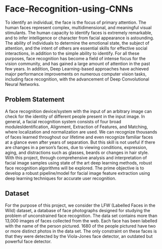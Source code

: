 # Face-Recognition-using-CNNs
To identify an individual, the face is the focus of primary attention. The human faces represent complex, multidimensional, and meaningful visual stimulants. The human capacity to identify faces is extremely remarkable, and to infer intelligence or character from facial appearance is astounding. The ability of individuals to determine the emotional state, the subject of attention, and the intent of others are essential skills for effective social interactions, in addition to the simple ability to identify. For all these purposes, face recognition has become a field of intense focus for the vision community, and has gained a large amount of attention in the past few years. In addition, Deep Learning-based approaches have achieved major performance improvements on numerous computer vision tasks, including face recognition, with the advancement of Deep Convolutional Neural Networks.

## Problem Statement
A face recognition device/system with the input of an arbitrary image can check for the identity of different people present in the input image. In general, a facial recognition system consists of four broad modulesIdentification, Alignment, Extraction of Features, and Matching, where localization and normalization are used. We can recognize thousands of faces learned throughout our lifetime and even recognize familiar faces at a glance even after years of separation. But this skill is not useful
if there are changes in a person’s faces, due to viewing conditions, expression, aging, and distractions such as glasses, beards or changes in hair style. With this project, through comprehensive analysis and interpretation of facial image samples using state of the art deep learning methods, robust face recognition algorithms will be explored.
The prime objective is to develop a robust pipeline/model for facial image feature extraction using deep learning techniques for accurate user recognition.

## Dataset 

For the purpose of this project, we consider the LFW (Labelled Faces in the Wild) dataset, a database of face photographs designed for studying the problem of unconstrained face recognition. The data set contains more than 13,000 images of faces collected from the web. Each face has been labelled with the name of the person pictured. 1680 of the people pictured have two or more distinct photos in the data set. The only constraint on these faces is that they were detected by the Viola-Jones face detector, an outdated but powerful face detector.

